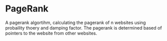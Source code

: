 # PageRank
A pagerank algortihm, calculating the pagerank of n websites using probaility thoery and damping factor.
The pagerank is determined based of pointers to the website from other websites.

